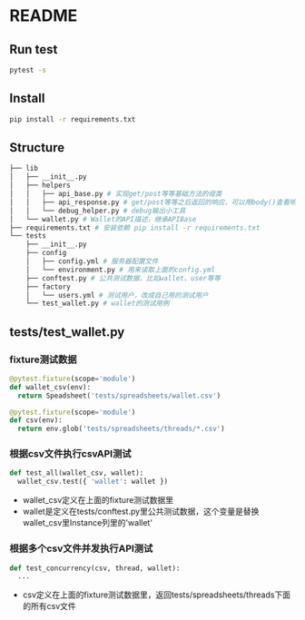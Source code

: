 # README

## Run test

```bash
pytest -s
```

## Install

```bash
pip install -r requirements.txt
```

## Structure

```bash
├── lib
│   ├── __init__.py
│   ├── helpers
│   │   ├── api_base.py # 实现get/post等等基础方法的母类
│   │   ├── api_response.py # get/post等等之后返回的响应，可以用body()查看响应内容
│   │   └── debug_helper.py # debug输出小工具
│   └── wallet.py # Wallet的API描述，继承APIBase
├── requirements.txt # 安装依赖 pip install -r requirements.txt
└── tests
    ├── __init__.py
    ├── config
    │   ├── config.yml # 服务器配置文件
    │   └── environment.py # 用来读取上面的config.yml
    ├── conftest.py # 公共测试数据，比如wallet、user等等
    ├── factory
    │   └── users.yml # 测试用户，改成自己用的测试用户
    └── test_wallet.py # wallet的测试用例
```

## tests/test_wallet.py

### fixture测试数据
```python
@pytest.fixture(scope='module')
def wallet_csv(env):
  return Speadsheet('tests/spreadsheets/wallet.csv')

@pytest.fixture(scope='module')
def csv(env):
  return env.glob('tests/spreadsheets/threads/*.csv')
```

### 根据csv文件执行csvAPI测试
```python
def test_all(wallet_csv, wallet):
  wallet_csv.test({ 'wallet': wallet })
```
- wallet_csv定义在上面的fixture测试数据里
- wallet是定义在tests/conftest.py里公共测试数据，这个变量是替换wallet_csv里Instance列里的'wallet'

### 根据多个csv文件并发执行API测试
```python
def test_concurrency(csv, thread, wallet):
  ...
```
- csv定义在上面的fixture测试数据里，返回tests/spreadsheets/threads下面的所有csv文件
